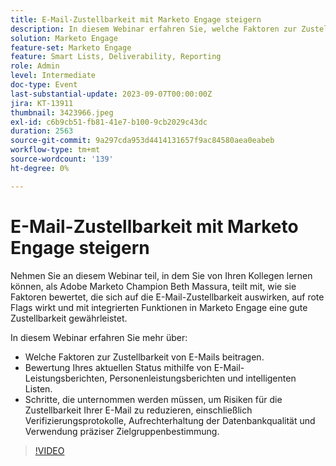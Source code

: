 ```yaml
---
title: E-Mail-Zustellbarkeit mit Marketo Engage steigern
description: In diesem Webinar erfahren Sie, welche Faktoren zur Zustellbarkeit von E-Mails beitragen.  Bewertung Ihres aktuellen Status mithilfe von E-Mail-Leistungsberichten, Personenleistungsberichten und intelligenten Listen.  Schritte, die unternommen werden müssen, um Risiken für die Zustellbarkeit Ihrer E-Mail zu reduzieren, einschließlich Verifizierungsprotokolle, Aufrechterhaltung der Datenbankqualität und Verwendung präziser Zielgruppenbestimmung.
solution: Marketo Engage
feature-set: Marketo Engage
feature: Smart Lists, Deliverability, Reporting
role: Admin
level: Intermediate
doc-type: Event
last-substantial-update: 2023-09-07T00:00:00Z
jira: KT-13911
thumbnail: 3423966.jpeg
exl-id: c6b9cb51-fb81-41e7-b100-9cb2029c43dc
duration: 2563
source-git-commit: 9a297cda953d4414131657f9ac84580aea0eabeb
workflow-type: tm+mt
source-wordcount: '139'
ht-degree: 0%

---
```


# E-Mail-Zustellbarkeit mit Marketo Engage steigern

Nehmen Sie an diesem Webinar teil, in dem Sie von Ihren Kollegen lernen können, als Adobe Marketo Champion Beth Massura, teilt mit, wie sie Faktoren bewertet, die sich auf die E-Mail-Zustellbarkeit auswirken, auf rote Flags wirkt und mit integrierten Funktionen in Marketo Engage eine gute Zustellbarkeit gewährleistet.

In diesem Webinar erfahren Sie mehr über:

* Welche Faktoren zur Zustellbarkeit von E-Mails beitragen.
* Bewertung Ihres aktuellen Status mithilfe von E-Mail-Leistungsberichten, Personenleistungsberichten und intelligenten Listen.
* Schritte, die unternommen werden müssen, um Risiken für die Zustellbarkeit Ihrer E-Mail zu reduzieren, einschließlich Verifizierungsprotokolle, Aufrechterhaltung der Datenbankqualität und Verwendung präziser Zielgruppenbestimmung.

>[!VIDEO](https://video.tv.adobe.com/v/3423966/?learn=on)
